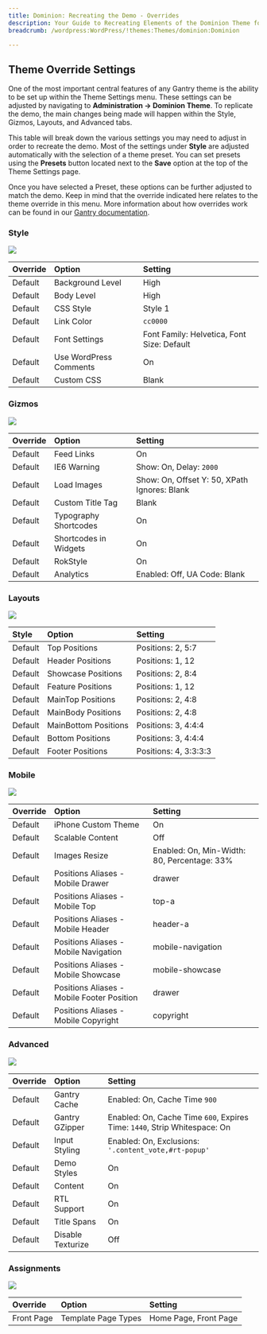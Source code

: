 ```yaml
---
title: Dominion: Recreating the Demo - Overrides
description: Your Guide to Recreating Elements of the Dominion Theme for WordPress
breadcrumb: /wordpress:WordPress/!themes:Themes/dominion:Dominion

---
```


Theme Override Settings
-----
One of the most important central features of any Gantry theme is the ability to be set up within the Theme Settings menu. These settings can be adjusted by navigating to **Administration -> Dominion Theme**. To replicate the demo, the main changes being made will happen within the Style, Gizmos, Layouts, and Advanced tabs. 

This table will break down the various settings you may need to adjust in order to recreate the demo. Most of the settings under **Style** are adjusted automatically with the selection of a theme preset. You can set presets using the **Presets** button located next to the **Save** option at the top of the Theme Settings page.

Once you have selected a Preset, these options can be further adjusted to match the demo. Keep in mind that the override indicated here relates to the theme override in this menu. More information about how overrides work can be found in our [Gantry documentation][override].

### Style

![][style]

| Override    | Option                 | Setting                                    |
| :---------- | :----------            | :----------                                |
| Default     | Background Level       | High                                       |
| Default     | Body Level             | High                                       |
| Default     | CSS Style              | Style 1                                    |
| Default     | Link Color             | `cc0000`                                   |
| Default     | Font Settings          | Font Family: Helvetica, Font Size: Default |
| Default     | Use WordPress Comments | On                                         |
| Default     | Custom CSS             | Blank                                      |

### Gizmos

![][gizmos]

| Override    | Option                | Setting                                      |
| :---------- | :----------           | :----------                                  |
| Default     | Feed Links            | On                                           |
| Default     | IE6 Warning           | Show: On, Delay: `2000`                      |
| Default     | Load Images           | Show: On, Offset Y: 50, XPath Ignores: Blank |
| Default     | Custom Title Tag      | Blank                                        |
| Default     | Typography Shortcodes | On                                           |
| Default     | Shortcodes in Widgets | On                                           |
| Default     | RokStyle              | On                                           |
| Default     | Analytics             | Enabled: Off, UA Code: Blank                 |

### Layouts

![][layouts]

| Style       | Option               | Setting               |
| :---------- | :----------          | :----------           |
| Default     | Top Positions        | Positions: 2, 5:7     |
| Default     | Header Positions     | Positions: 1, 12      |
| Default     | Showcase Positions   | Positions: 2, 8:4     |
| Default     | Feature Positions    | Positions: 1, 12      |
| Default     | MainTop Positions    | Positions: 2, 4:8     |
| Default     | MainBody Positions   | Positions: 2, 4:8     |
| Default     | MainBottom Positions | Positions: 3, 4:4:4   |
| Default     | Bottom Positions     | Positions: 3, 4:4:4   |
| Default     | Footer Positions     | Positions: 4, 3:3:3:3 |

### Mobile

![][layouts]

| Override    | Option                                     | Setting                                     |
| :---------- | :----------                                | :----------                                 |
| Default     | iPhone Custom Theme                        | On                                          |
| Default     | Scalable Content                           | Off                                         |
| Default     | Images Resize                              | Enabled: On, Min-Width: 80, Percentage: 33% |
| Default     | Positions Aliases - Mobile Drawer          | drawer                                      |
| Default     | Positions Aliases - Mobile Top             | top-a                                       |
| Default     | Positions Aliases - Mobile Header          | header-a                                    |
| Default     | Positions Aliases - Mobile Navigation      | mobile-navigation                           |
| Default     | Positions Aliases - Mobile Showcase        | mobile-showcase                             |
| Default     | Positions Aliases - Mobile Footer Position | drawer                                      |
| Default     | Positions Aliases - Mobile Copyright       | copyright                                   |

### Advanced

![][advanced]

| Override    | Option                  | Setting                                                                   |
| :---------- | :----------             | :----------                                                               |
| Default     | Gantry Cache            | Enabled: On, Cache Time `900`                                             |
| Default     | Gantry GZipper          | Enabled: On, Cache Time `600`, Expires Time: `1440`, Strip Whitespace: On |
| Default     | Input Styling           | Enabled: On, Exclusions: `'.content_vote,#rt-popup'`                      |
| Default     | Demo Styles             | On                                                                        |
| Default     | Content                 | On                                                                        |
| Default     | RTL Support             | On                                                                        |
| Default     | Title Spans             | On                                                                        |
| Default     | Disable Texturize       | Off                                                                       |

### Assignments

![][assignmnets]

| Override    | Option              | Setting               |
| :---------- | :----------         | :----------           |
| Front Page  | Template Page Types | Home Page, Front Page |

[override]: http://gantry-framework.org/documentation/wordpress/configure/
[advanced]: assets/setadvanced.jpeg
[layouts]: assets/setlayouts.jpeg
[assignmnets]: assets/setassignments.jpeg
[gizmos]: assets/setgizmos.jpeg
[style]: assets/setstyle.jpeg
[mobile]: assets/setmobile.jpeg

